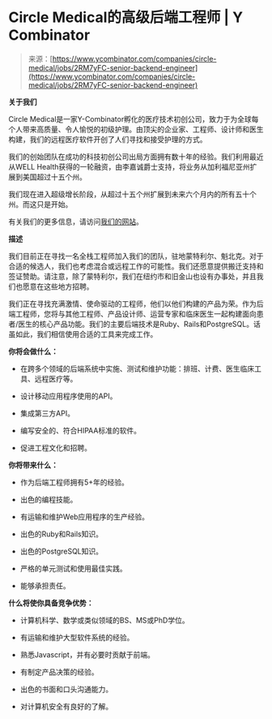 <!--yml

类别：未分类

日期：2024-05-27 14:44:04

-->

# Circle Medical的高级后端工程师 | Y Combinator

> 来源：[https://www.ycombinator.com/companies/circle-medical/jobs/2RM7yFC-senior-backend-engineer](https://www.ycombinator.com/companies/circle-medical/jobs/2RM7yFC-senior-backend-engineer)

**关于我们**

Circle Medical是一家Y-Combinator孵化的医疗技术初创公司，致力于为全球每个人带来高质量、令人愉悦的初级护理。由顶尖的企业家、工程师、设计师和医生构建，我们的远程医疗软件开创了人们寻找和接受护理的方式。

我们的创始团队在成功的科技初创公司出局方面拥有数十年的经验。我们利用最近从WELL Health获得的一轮融资，由李嘉诚爵士支持，将业务从加利福尼亚州扩展到美国超过十五个州。

我们现在进入超级增长阶段，从超过十五个州扩展到未来六个月内的所有五十个州。而这只是开始。

有关我们的更多信息，请访问[我们的网站](https://www.circlemedical.com/about-us)。

**描述**

我们目前正在寻找一名全栈工程师加入我们的团队，驻地蒙特利尔、魁北克。对于合适的候选人，我们也考虑混合或远程工作的可能性。我们还愿意提供搬迁支持和签证赞助。请注意，除了蒙特利尔，我们在纽约市和旧金山也设有办事处，并且我们也愿意在这些地方招聘。

我们正在寻找充满激情、使命驱动的工程师，他们以他们构建的产品为荣。作为后端工程师，您将与其他工程师、产品设计师、运营专家和临床医生一起构建面向患者/医生的核心产品功能。我们的主要后端技术是Ruby、Rails和PostgreSQL。话虽如此，我们相信使用合适的工具来完成工作。

**你将会做什么：**

+   在跨多个领域的后端系统中实施、测试和维护功能：排班、计费、医生临床工具、远程医疗等。

+   设计移动应用程序使用的API。

+   集成第三方API。

+   编写安全的、符合HIPAA标准的软件。

+   促进工程文化和招聘。

**你将带来什么：**

+   作为后端工程师拥有5+年的经验。

+   出色的编程技能。

+   有运输和维护Web应用程序的生产经验。

+   出色的Ruby和Rails知识。

+   出色的PostgreSQL知识。

+   严格的单元测试和使用最佳实践。

+   能够承担责任。

**什么将使你具备竞争优势：**

+   计算机科学、数学或类似领域的BS、MS或PhD学位。

+   有运输和维护大型软件系统的经验。

+   熟悉Javascript，并有必要时贡献于前端。

+   有制定产品决策的经验。

+   出色的书面和口头沟通能力。

+   对计算机安全有良好的了解。
